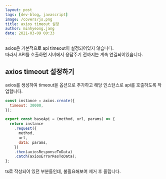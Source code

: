 ```yaml
---
layout: post
tags: [dev-blog, javascript]
image: /covers/js.png
title: axios timeout 설정
author: minhyeong.jang
date: 2021-03-09 00:33
---
```


axios은 기본적으로 api timeout이 설정되어있지 않습니다.  
따라서 API를 호출하면 서버에서 응답주기 전까지는 계속 연결되어있습니다.

## axios timeout 설정하기

axios를 생성하여 timeout을 옵션으로 추가하고 해당 인스턴스로 api를 호출하도록 작업합니다.

```js
const instance = axios.create({
  timeout: 30000,
});

export const baseApi = (method, url, params) => {
  return instance
    .request({
      method,
      url,
      data: params,
    })
    .then(axiosResponseToData)
    .catch(axiosErrorResToData);
};
```

ts로 작성되어 있던 부분들인데, 불필요해보여 제거 후 올립니다.
